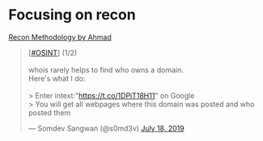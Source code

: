 # Focusing on recon

[Recon Methodology by Ahmad](https://ahmdhalabi.medium.com/ultimate-reconnaissance-roadmap-for-bug-bounty-hunters-pentesters-507c9a5374d)

<blockquote class="twitter-tweet"><p lang="en" dir="ltr">[<a href="https://twitter.com/hashtag/OSINT?src=hash&amp;ref_src=twsrc%5Etfw">#OSINT</a>] (1/2)<br><br>whois rarely helps to find who owns a domain.<br>Here&#39;s what I do:<br><br>&gt; Enter intext:&quot;<a href="https://t.co/1DPiT18H11">https://t.co/1DPiT18H11</a>&quot; on Google<br>&gt; You will get all webpages where this domain was posted and who posted them</p>&mdash; Somdev Sangwan (@s0md3v) <a href="https://twitter.com/s0md3v/status/1151759042785632256?ref_src=twsrc%5Etfw">July 18, 2019</a></blockquote> <script async src="https://platform.twitter.com/widgets.js" charset="utf-8"></script>

